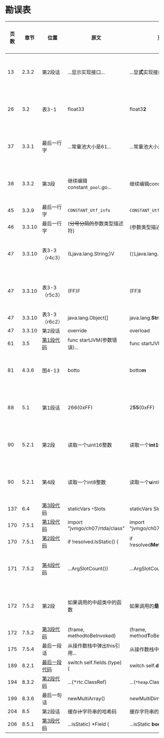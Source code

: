# 勘误表

页数		| 章节		| 位置				| 原文                          | 更正                                | 读者                          | 更正版次
------- | --------- | ----------------- | ----------------------------- | ----------------------------------- | ----------------------------- | ---------
 13		| 2.3.2		| 第2段话			| ...显示实现接口...            | ...显**式**实现接口...              | ![先飞][先飞]                 | 第3次印刷
 26		| 3.2		| 表3-1				| float33                       | float3**2**                         | ![一切都将尘封][一切都将尘封] | 第3次印刷
 37		| 3.3.1		| 最后一行字			| ...常量池大小是61...          | ...常量池大小是6**4**...            | ![JingkaiTang][JingkaiTang]   | 第3次印刷
 38		| 3.3.2		| 第3段				| 继续编辑constant`_pool`.go... | 继续编辑constant`_info`.go...       | ![啊乐][啊乐]                 | 第2次印刷
 45		| 3.3.9		| 最后一行字			| `CONSTANT_Utf_info`           | `CONSTANT_Utf8_info`                | ![乌鸦的吉他][乌鸦的吉他]     | 
 46		| 3.3.10	| 最后一行字			| (~~分号分隔的~~参数类型描述符)    | (参数类型描述符列表)                  | ![SevenKites][SevenKites]    | 
 47		| 3.3.10	| 表3-3（r4c3）		| (Ljava.lang.String;)V         | (`[`Ljava.lang.String;)V          | ![啊乐][啊乐]                 | 第2次印刷
 47		| 3.3.10	| 表3-3（r5c3）		| (FF)F                         | (FF)**I**                           | ![啊乐][啊乐]                 | 第2次印刷
 47		| 3.3.10	| 表3-3（r6c2）		| java.lang.Object[]            | java.lang.**String**[]              | ![乌鸦的吉他][乌鸦的吉他]     | 
 47		| 3.3.10	| 第2段话			| override                      | overload                            | ![Nancy945][Nancy945]         | 
 61		| 3.5		|[第1段代码][p61]		| func startJVM(参数错误)...    | func startJVM(`cmd *Cmd`)...        | ![Jing0][Jing0]               | 
 81		| 4.3.6		| 图4-13				| botto                         | botto**m**                          | ![zxh][zxh]                   | 第2次印刷
 88		| 5.1		| 第1段话			| 266(0xFF)                     | 2**55**(0xFF)                       | ![charles0lee][charles0lee]   | 第3次印刷
 90		| 5.2.1		| 第2段				| 读取一个uint16整数            | 读取一个**int16**整数               | ![iHge2k][iHge2k]             | 第3次印刷
 90		| 5.2.1		| 第4段				| 读取一个int8整数              | 读取一个**u**int8整数               | ![iHge2k][iHge2k]             | 第3次印刷
137		| 6.4		|[第3段代码][p137]	| staticVars `*`Slots       | staticVars Slots                 | ![Powerful24HS][Powerful24HS]    |
170		| 7.5.1		|[第1段代码][p170a]	| import "jvmgo/ch07/rtda/class"| import "jvmgo/ch07/rtda/**heap**"   | ![Nancy945][Nancy945]         | 
170		| 7.5.1		|[第2段代码][p170b]	| if !resolved.IsStatic() { | if !resolved**Method**.IsStatic() { | ![乌鸦的吉他][乌鸦的吉他]     |
171		| 7.5.2		|[第4段代码][p171]	| ...ArgSlotCount())            | ...ArgSlotCount()` - 1`)            | ![Beyond][Beyond]             | 第3次印刷
172		| 7.5.2		| 第2段				| 如果调用的中超类中的函数      | 如果调用的**是**超类中的函数        | ![zxh][zxh]                   | 第3次印刷
172		| 7.5.2		|[第3段代码][p172]	| (frame, methodtoBeInvoked)    | (frame, method**T**oBeInvoked)      | ![乌鸦的吉他][乌鸦的吉他]     | 
175		| 7.5.4		| 最后一段话			| 从操作数栈中弹出this引用...   | 从操作数栈中**取**出this引用...     | ![乌鸦的吉他][乌鸦的吉他]     | 
189		| 8.2.1		|[最后一段代码][p189]	| switch self.fields.(type) {   | switch self.**data**.(type) {       | ![JingkaiTang][JingkaiTang]   | 
194		| 8.3.2		|[第2段代码][p194]	| ...(*rtc.ClassRef)            | ...(`*heap`.ClassRef)               | ![CURAS][CURAS]               | 
199		| 8.3.6		| 最后一句话			| newMultiArray()               | newMultiDimensionalArray()          | ![CURAS][CURAS]               | 
204		| 8.5		| 第2段话			| 缓存~~计~~字符串的哈希码      | 缓存字符串的哈希码                  | ![乌鸦的吉他][乌鸦的吉他]     | 
206		| 8.5.1		|[第3段代码][p206]	| ...isStatic) *Field {         | ...isStatic **bool**) *Field {      | ![CURAS][CURAS]               | 


[Beyond]: https://github.com/zxh0/jvmgo-book/blob/master/v1/readers/Beyond.png?raw=true "Beyond"
[CURAS]: https://github.com/zxh0/jvmgo-book/blob/master/v1/readers/CURAS.png?raw=true "CURAS"
[charles0lee]: https://github.com/zxh0/jvmgo-book/blob/master/v1/readers/charles0lee.png?raw=true "charles0lee"
[iHge2k]: https://github.com/zxh0/jvmgo-book/blob/master/v1/readers/iHge2k.jpg?raw=true "iHge2k"
[Jing0]: https://github.com/zxh0/jvmgo-book/blob/master/v1/readers/Jing0.jpg?raw=true "Jing0"
[JingkaiTang]: https://github.com/zxh0/jvmgo-book/blob/master/v1/readers/JingkaiTang.png?raw=true "JingkaiTang"
[Nancy945]: https://github.com/zxh0/jvmgo-book/blob/master/v1/readers/Nancy945.jpg?raw=true "Nancy945"
[Powerful24HS]: https://github.com/zxh0/jvmgo-book/blob/master/v1/readers/Powerful24HS.png?raw=true "Powerful24HS"
[SevenKites]: https://github.com/zxh0/jvmgo-book/blob/master/v1/readers/SevenKites.png?raw=true "SevenKites"
[zxh]: https://github.com/zxh0/jvmgo-book/blob/master/v1/readers/zxh.jpg?raw=true "zxh"
[啊乐]: https://github.com/zxh0/jvmgo-book/blob/master/v1/readers/啊乐.png?raw=true "啊乐"
[乌鸦的吉他]: https://github.com/zxh0/jvmgo-book/blob/master/v1/readers/乌鸦的吉他.jpg?raw=true "乌鸦的吉他"
[先飞]: https://github.com/zxh0/jvmgo-book/blob/master/v1/readers/先飞.png?raw=true "先飞"
[一切都将尘封]: https://github.com/zxh0/jvmgo-book/blob/master/v1/readers/一切都将尘封.jpg?raw=true "一切都将尘封"
[p61]:   https://github.com/zxh0/jvmgo-book/blob/master/v1/code/go/src/jvmgo/ch03/main.go#L20
[p137]:  https://github.com/zxh0/jvmgo-book/blob/master/v1/code/go/src/jvmgo/ch06/rtda/heap/class.go#L20
[p170a]: https://github.com/zxh0/jvmgo-book/blob/master/v1/code/go/src/jvmgo/ch07/instructions/references/invokestatic.go#L5
[p170b]: https://github.com/zxh0/jvmgo-book/blob/master/v1/code/go/src/jvmgo/ch07/instructions/references/invokestatic.go#L14
[p171]:  https://github.com/zxh0/jvmgo-book/blob/master/v1/code/go/src/jvmgo/ch07/instructions/references/invokespecial.go#L24
[p172]:  https://github.com/zxh0/jvmgo-book/blob/master/v1/code/go/src/jvmgo/ch07/instructions/references/invokespecial.go#L51
[p189]:  https://github.com/zxh0/jvmgo-book/blob/master/v1/code/go/src/jvmgo/ch08/rtda/heap/array_object.go#L29
[p194]:  https://github.com/zxh0/jvmgo-book/blob/master/v1/code/go/src/jvmgo/ch08/instructions/references/anewarray.go#L12
[p206]:  https://github.com/zxh0/jvmgo-book/blob/master/v1/code/go/src/jvmgo/ch08/rtda/heap/class.go#L125

